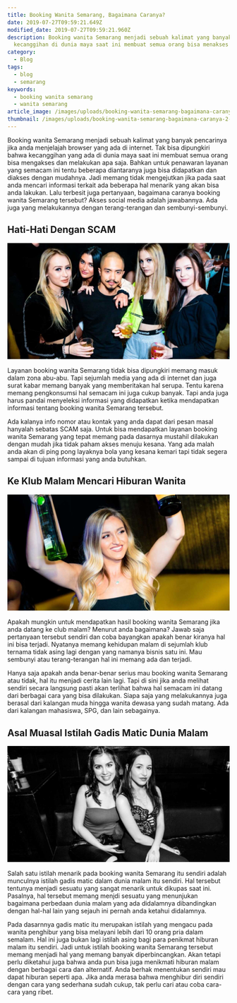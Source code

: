 ```yaml
---
title: Booking Wanita Semarang, Bagaimana Caranya?
date: 2019-07-27T09:59:21.649Z
modified_date: 2019-07-27T09:59:21.960Z
description: Booking wanita Semarang menjadi sebuah kalimat yang banyak pencarinya jika anda menjelajah browser yang ada di internet. Tak bisa dipungkiri bahwa
  kecanggihan di dunia maya saat ini membuat semua orang bisa menakses dan melakukan apa saja.
category:
  - Blog
tags:
  - blog
  - semarang
keywords:
  - booking wanita semarang
  - wanita semarang
article_image: /images/uploads/booking-wanita-semarang-bagaimana-caranya-2.jpg
thumbnail: /images/uploads/booking-wanita-semarang-bagaimana-caranya-2-011.jpg
---
```

Booking wanita Semarang menjadi sebuah kalimat yang banyak pencarinya jika anda menjelajah browser yang ada di internet. Tak bisa dipungkiri bahwa kecanggihan yang ada di dunia maya saat ini membuat semua orang bisa mengakses dan melakukan apa saja. Bahkan untuk penawaran layanan yang semacam ini tentu beberapa diantaranya juga bisa didapatkan dan diakses dengan mudahnya. Jadi memang tidak mengejutkan jika pada saat anda mencari informasi terkait ada beberapa hal menarik yang akan bisa anda lakukan. Lalu terbesit juga pertanyaan, bagaimana caranya booking wanita Semarang tersebut? Akses social media adalah jawabannya. Ada juga yang melakukannya dengan terang-terangan dan sembunyi-sembunyi.



## Hati-Hati Dengan SCAM

![Booking Wanita Semarang, Bagaimana Caranya?](/images/uploads/booking-wanita-semarang-bagaimana-caranya-3.jpg)

Layanan booking wanita Semarang tidak bisa dipungkiri memang masuk dalam zona abu-abu. Tapi sejumlah media yang ada di internet dan juga surat kabar memang banyak yang memberitakan hal serupa. Tentu karena memang pengkonsumsi hal semacam ini juga cukup banyak. Tapi anda juga harus pandai menyeleksi informasi yang didapatkan ketika mendapatkan informasi tentang booking wanita Semarang tersebut.

Ada kalanya info nomor atau kontak yang anda dapat dari pesan masal hanyalah sebatas SCAM saja. Untuk bisa mendapatkan layanan booking wanita Semarang yang tepat memang pada dasarnya mustahil dilakukan dengan mudah jika tidak paham akses menuju kesana. Yang ada malah anda akan di ping pong layaknya bola yang kesana kemari tapi tidak segera sampai di tujuan informasi yang anda butuhkan.



## Ke Klub Malam Mencari Hiburan Wanita

![Booking Wanita Semarang, Bagaimana Caranya?](/images/uploads/booking-wanita-semarang-bagaimana-caranya-2.jpg)

Apakah mungkin untuk mendapatkan hasil booking wanita Semarang jika anda datang ke club malam? Menurut anda bagaimana? Jawab saja pertanyaan tersebut sendiri dan coba bayangkan apakah benar kiranya hal ini bisa terjadi. Nyatanya memang kehidupan malam di sejumlah klub ternama tidak asing lagi dengan yang namanya bisnis satu ini. Mau sembunyi atau terang-terangan hal ini memang ada dan terjadi.

Hanya saja apakah anda benar-benar serius mau booking wanita Semarang atau tidak, hal itu menjadi cerita lain lagi. Tapi di sini jika anda melihat sendiri secara langsung pasti akan terlihat bahwa hal semacam ini datang dari berbagai cara yang bisa dilakukan. Siapa saja yang melakukannya juga berasal dari kalangan muda hingga wanita dewasa yang sudah matang. Ada dari kalangan mahasiswa, SPG, dan lain sebagainya.



## Asal Muasal Istilah Gadis Matic Dunia Malam

![Booking Wanita Semarang, Bagaimana Caranya?](/images/uploads/booking-wanita-semarang-bagaimana-caranya-1.jpg)

Salah satu istilah menarik pada booking wanita Semarang itu sendiri adalah munculnya istilah gadis matic dalam dunia malam itu sendiri. Hal tersebut tentunya menjadi sesuatu yang sangat menarik untuk dikupas saat ini. Pasalnya, hal tersebut memang menjdi sesuatu yang menunjukan bagaimana perbedaan dunia malam yang ada didalamnya dibandingkan dengan hal-hal lain yang sejauh ini pernah anda ketahui didalamnya.

Pada dasarnnya gadis matic itu merupakan istilah yang mengacu pada wanita penghibur yang bisa melayani lebih dari 10 orang pria dalam semalam. Hal ini juga bukan lagi istilah asing bagi para penikmat hiburan malam itu sendiri. Jadi untuk istilah booking wanita Semarang tersebut memang menjadi hal yang memang banyak diperbincangkan. Akan tetapi perlu diketahui juga bahwa anda pun bisa juga menikmati hiburan malam dengan berbagai cara dan alternatif. Anda berhak menentukan sendiri mau dapat hiburan seperti apa. Jika anda merasa bahwa menghibur diri sendiri dengan cara yang sederhana sudah cukup, tak perlu cari atau coba cara-cara yang ribet.
